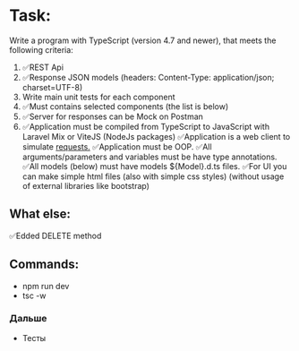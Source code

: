 # Task:

Write a program with TypeScript (version 4.7 and newer), that meets the following criteria:

1. ✅REST Api
2. ✅Response JSON models (headers: Content-Type: application/json; charset=UTF-8)
3. Write main unit tests for each component
4. ✅Must contains selected components (the list is below)
5. ✅Server for responses can be Mock on Postman
6. ✅Application must be compiled from TypeScript to JavaScript with Laravel Mix or ViteJS (NodeJs packages)
   ✅Application is a web client to simulate [requests.](TASK.pdf)
   ✅Application must be OOP.
   ✅All arguments/parameters and variables must be have type annotations.
   ✅All models (below) must have models ${Model}.d.ts files.
   ✅For UI you can make simple html files (also with simple css styles) (without usage of external libraries like bootstrap)

## What else:

✅Edded DELETE method

## Commands:

- npm run dev
- tsc -w

### Дальше

- Тесты
